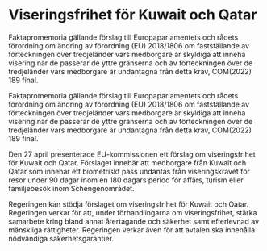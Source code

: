 # Viseringsfrihet för Kuwait och Qatar

Fakta­promemoria gällande förslag till Europa­parla­mentets och rådets förord­ning om ändring av förord­ning (EU) 2018/1806 om fast­ställande av för­teck­ningen över tredje­länder vars med­borgare är skyldiga att inne­ha visering när de passerar de yttre gränserna och av förteck­ningen över de tredje­länder vars med­borgare är undan­tagna från detta krav, COM(2022) 189 final.

Fakta­promemoria gällande förslag till Europa­parla­mentets och rådets förord­ning om ändring av förord­ning (EU) 2018/1806 om fast­ställande av för­teck­ningen över tredje­länder vars med­borgare är skyldiga att inne­ha visering när de passerar de yttre gränserna och av förteck­ningen över de tredje­länder vars med­borgare är undan­tagna från detta krav, COM(2022) 189 final.

Den 27 april presen­terade EU-kommis­sionen ett förslag om viserings­frihet för Kuwait och Qatar. Förslaget innebär att med­borgare från Kuwait och Qatar som inne­har ett bio­metriskt pass undan­tas från viserings­kravet för resor under 90 dagar inom en 180 dagars period för affärs, turism eller familje­besök inom Schengen­området.

Regeringen kan stödja förslaget om viserings­frihet för Kuwait och Qatar. Regeringen verkar för att, under förhand­lingarna om viserings­frihet, stärka sam­arbete kring bland annat åter­tagande och säkerhet samt efter­levnad av mänskliga rättig­heter. Regeringen verkar även för att avtalen ska inne­hålla nöd­vän­diga säkerhets­garantier.
